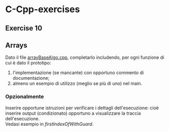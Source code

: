 # C-Cpp-exercises
## Exercise 10

## Arrays
Dato il file [arrayBaseAlgo.cpp](arrayBaseAlgo.cpp), completarlo includendo, per ogni funzione di cui è dato il prototipo:
1. l'implementazione (se mancante) con opportuno commento di documentazione;
2. almeno un esempio di utilizzo (meglio se più di uno) nel main.  
### Opzionalmente
Inserire opportune istruzioni per verificare i dettagli dell'esecuzione:
cioè inserire output (condizionato) opportuno a visualizzare la traccia dell'esecuzione.  
Vedasi esempio in *firstIndexOfWithGuard*.
